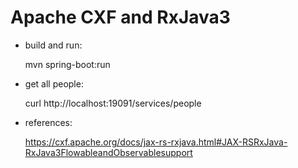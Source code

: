 Apache CXF and RxJava3
==============

- build and run: 
  
    mvn spring-boot:run

- get all people:

    curl http://localhost:19091/services/people
   
 - references: 

    https://cxf.apache.org/docs/jax-rs-rxjava.html#JAX-RSRxJava-RxJava3FlowableandObservablesupport